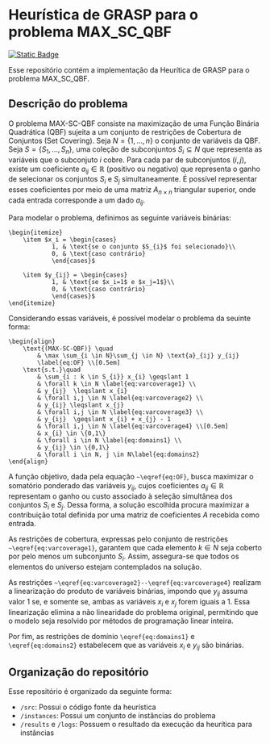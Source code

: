 # Heurística de GRASP para o problema MAX_SC_QBF

[![Static Badge](https://img.shields.io/badge/Java-ED8B00?logo=openjdk&logoColor=white)](https://docs.oracle.com/en/java/)

Esse repositório contém a implementação da Heurítica de GRASP para o problema MAX_SC_QBF.

## Descrição do problema

O problema MAX-SC-QBF consiste na maximização de uma Função Binária Quadrática (QBF) sujeita a um conjunto de restrições de Cobertura de Conjuntos (Set Covering). Seja $N = \{ 1, \dots, n\}$ o conjunto de variáveis da QBF. Seja $S = \{ S_1, \dots, S_n \}$, uma coleção de subconjuntos $S_{i} \subseteq N$ que representa as variáveis que o subconjuto $i$ cobre. Para cada par de subconjuntos $(i, j)$, existe um coeficiente $a_{ij} \in \mathbb{R}$ (positivo ou negativo) que representa o ganho de selecionar os conjuntos $S_{i}$ e $S_{j}$ simultaneamente. É possível representar esses coeficientes por meio de uma matriz $A_{n \times n}$ triangular superior, onde cada entrada corresponde a um dado $a_{ij}$.

Para modelar o problema, definimos as seguinte variáveis binárias:
```
\begin{itemize}
    \item $x_i = \begin{cases} 
            1, & \text{se o conjunto $S_{i}$ foi selecionado}\\
            0, & \text{caso contrário}
            \end{cases}$

    \item $y_{ij} = \begin{cases} 
            1, & \text{se $x_i=1$ e $x_j=1$}\\
            0, & \text{caso contrário}
            \end{cases}$
\end{itemize}
```


Considerando essas variáveis, é possível modelar o problema da seuinte forma:
```
\begin{align}
    \text{(MAX-SC-QBF)} \quad 
        & \max \sum_{i \in N}\sum_{j \in N} \text{a}_{ij} y_{ij} 
        \label{eq:OF} \\[0.5em]
    \text{s.t.}\quad 
        & \sum_{i : k \in S_{i}} x_{i} \geqslant 1 
        & \forall k \in N \label{eq:varcoverage1} \\
        & y_{ij}  \leqslant x_{i} 
        & \forall i,j \in N \label{eq:varcoverage2} \\
        & y_{ij} \leqslant x_{j} 
        & \forall i,j \in N \label{eq:varcoverage3} \\
        & y_{ij}  \geqslant x_{i} + x_{j} - 1 
        & \forall i,j \in N \label{eq:varcoverage4} \\[0.5em]
        & x_{i} \in \{0,1\} 
        & \forall i \in N \label{eq:domains1} \\
        & y_{ij} \in \{0,1\} 
        & \forall i \in N, j \in N\label{eq:domains2} 
\end{align}
```

A função objetivo, dada pela equação `~\eqref{eq:OF}`, busca maximizar o somatório ponderado das variáveis $y_{ij}$, cujos coeficientes $a_{ij} \in \mathbb{R}$ representam o ganho ou custo associado à seleção simultânea dos conjuntos $S_{i}$ e $S_{j}$. Dessa forma, a solução escolhida procura maximizar a contribuição total definida por uma matriz de coeficientes $A$ recebida como entrada.

As restrições de cobertura, expressas pelo conjunto de restrições `~\eqref{eq:varcoverage1}`, garantem que cada elemento $k \in N$ seja coberto por pelo menos um subconjunto $S_i$. Assim, assegura-se que todos os elementos do universo estejam contemplados na solução.

As restrições `~\eqref{eq:varcoverage2}--\eqref{eq:varcoverage4}` realizam a linearização do produto de variáveis binárias, impondo que $y_{ij}$ assuma valor $1$ se, e somente se, ambas as variáveis $x_i$ e $x_j$ forem iguais a $1$. Essa linearização elimina a não linearidade do problema original, permitindo que o modelo seja resolvido por métodos de programação linear inteira.

Por fim, as restrições de domínio `\eqref{eq:domains1}` e `\eqref{eq:domains2}` estabelecem que as variáveis $x_i$ e $y_{ij}$ são binárias.

## Organização do repositório

Esse repositório é organizado da seguinte forma:
- `/src`: Possui o código fonte da heurística
- `/instances`: Possui um conjunto de instâncias do problema
- `/results` e `/logs`: Possuem o resultado da execução da heurítica para instâncias
